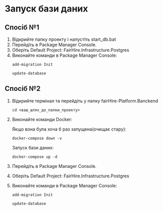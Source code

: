 # Запуск бази даних

## Спосіб №1

1. Відкрийте папку проекту і напустіть start_db.bat
2. Перейдіть в Package Manager Console.
3. Оберіть Default Project: FairHire.Infrastructure.Postgres
4. Виконайте команди в Package Manager Console:
   ```
   add-migration Init
   ```
   ```
   update-database
   ```

## Спосіб №2

1. Відкрийте термінал та перейдіть у папку fairHire-Platform.Banckend
   ```
   cd <ваш_шлях_до_папки_проекту>
   ```
2. Виконайте команди Docker:

   Якщо вона була хоча б раз запущена(очищає стару):
   ```
   docker-compose down -v
   ```
   Запуск бази даних:
   ```
   docker-compose up -d
   ```
3. Перейдіть в Package Manager Console.
4. Оберіть Default Project: FairHire.Infrastructure.Postgres
5. Виконайте команди в Package Manager Console:
   ```
   add-migration Init
   ```
   ```
   update-database
   ```
